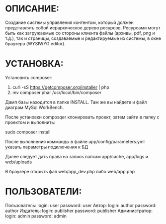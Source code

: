 ОПИСАНИЕ:
=======================

Создание системы управления контентом, который должен представлять собой иерархическое дерево ресурсов. Ресурсами могут быть как загружаемые со стороны клиента файлы (архивы, pdf, png и т.д.), так и страницы, создаваемые и редактируемые из системы, в окне браузера (WYSIWYG editor).




УСТАНОВКА:
=======================

Установить composer:

1. curl -sS https://getcomposer.org/installer | php
2. mv composer.phar /usr/local/bin/composer

Дамп базы находится в папке INSTALL. Там же вы найдёте и файл диаграм MySql WorkBench.

После установки composqer клонировать проект, затем зайти в папку с проектом и выполнить:

sudo composer install

После выполнения комманды в файле app/config/parameters.yml указать параметры подключения к БД

Далее следует дать права на запись папкам app/cache, app/logs и web/uploads

В браузере открыть фал web/app_dev.php либо web/app.php


ПОЛЬЗОВАТЕЛИ:
=======================

Пользователь:
  login:    user
  password: user
Автор:
  login:    author
  password: author
Издатель:
  login:    publisher
  password: publisher
Администратор:
  login:    admin
  password: admin

